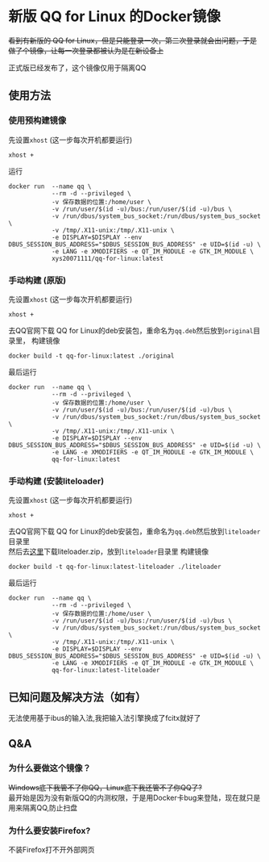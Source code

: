 # 新版 QQ for Linux 的Docker镜像

<del>
看到有新版的 QQ for Linux，但是只能登录一次，第二次登录就会出问题，于是做了个镜像，让每一次登录都被认为是在新设备上
</del>

正式版已经发布了，这个镜像仅用于隔离QQ

## 使用方法

### 使用预构建镜像

先设置`xhost` (这一步每次开机都要运行)

```
xhost +
```

运行

```
docker run  --name qq \
            --rm -d --privileged \
            -v 保存数据的位置:/home/user \
            -v /run/user/$(id -u)/bus:/run/user/$(id -u)/bus \
            -v /run/dbus/system_bus_socket:/run/dbus/system_bus_socket \
            -v /tmp/.X11-unix:/tmp/.X11-unix \
            -e DISPLAY=$DISPLAY --env DBUS_SESSION_BUS_ADDRESS="$DBUS_SESSION_BUS_ADDRESS" -e UID=$(id -u) \
            -e LANG -e XMODIFIERS -e QT_IM_MODULE -e GTK_IM_MODULE \
            xys20071111/qq-for-linux:latest
```

### 手动构建 (原版)

先设置`xhost` (这一步每次开机都要运行)

```
xhost +
```

去QQ官网下载 QQ for Linux的deb安装包，重命名为`qq.deb`然后放到`original`目录里，
构建镜像

```
docker build -t qq-for-linux:latest ./original
```

最后运行

```
docker run  --name qq \
            --rm -d --privileged \
            -v 保存数据的位置:/home/user \
            -v /run/user/$(id -u)/bus:/run/user/$(id -u)/bus \
            -v /run/dbus/system_bus_socket:/run/dbus/system_bus_socket \
            -v /tmp/.X11-unix:/tmp/.X11-unix \
            -e DISPLAY=$DISPLAY --env DBUS_SESSION_BUS_ADDRESS="$DBUS_SESSION_BUS_ADDRESS" -e UID=$(id -u) \
            -e LANG -e XMODIFIERS -e QT_IM_MODULE -e GTK_IM_MODULE \
            qq-for-linux:latest
```

### 手动构建 (安装liteloader)

先设置`xhost` (这一步每次开机都要运行)

```
xhost +
```

去QQ官网下载 QQ for
Linux的deb安装包，重命名为`qq.deb`然后放到`liteloader`目录里\
然后去[这里](https://github.com/LiteLoaderQQNT/LiteLoaderQQNT)下载liteloader.zip，放到`liteloader`目录里
构建镜像

```
docker build -t qq-for-linux:latest-liteloader ./liteloader
```

最后运行

```
docker run  --name qq \
            --rm -d --privileged \
            -v 保存数据的位置:/home/user \
            -v /run/user/$(id -u)/bus:/run/user/$(id -u)/bus \
            -v /run/dbus/system_bus_socket:/run/dbus/system_bus_socket \
            -v /tmp/.X11-unix:/tmp/.X11-unix \
            -e DISPLAY=$DISPLAY --env DBUS_SESSION_BUS_ADDRESS="$DBUS_SESSION_BUS_ADDRESS" -e UID=$(id -u) \
            -e LANG -e XMODIFIERS -e QT_IM_MODULE -e GTK_IM_MODULE \
            qq-for-linux:latest-liteloader
```

## 已知问题及解决方法（如有）

无法使用基于ibus的输入法,我把输入法引擎换成了fcitx就好了

## Q&A

### 为什么要做这个镜像？

<del>Windows底下我管不了你QQ，Linux底下我还管不了你QQ了?</del>\
最开始是因为没有新版QQ的内测权限，于是用Docker卡bug来登陆，现在就只是用来隔离QQ,防止扫盘

### 为什么要安装Firefox?

不装Firefox打不开外部网页

